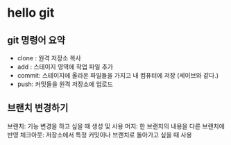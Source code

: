 # hello git

## git 명령어 요약

- clone : 원격 저장소 복사 
- add : 스테이지 영역에 작업 파일 추가
- commit: 스테이지에 올라온 파일들을 가지고 내 컴퓨터에 저장 (세이브와 같다.)
- push: 커밋들을 원격 저장소에 업로드

## 브랜치 변경하기

브랜치: 기능 변경을 하고 싶을 때 생성 및 사용
머지: 한 브랜치의 내용을 다른 브랜치에 반영
체크아웃: 저장소에서 특정 커밋이나 브랜치로 돌아가고 싶을 때 사용